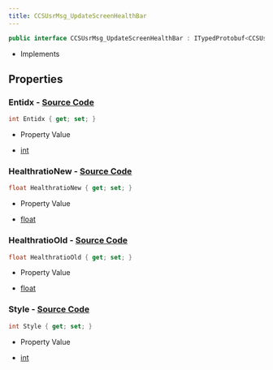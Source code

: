 ```yaml
---
title: CCSUsrMsg_UpdateScreenHealthBar
---
```


```csharp
public interface CCSUsrMsg_UpdateScreenHealthBar : ITypedProtobuf<CCSUsrMsg_UpdateScreenHealthBar>, INativeHandle, INetMessage<CCSUsrMsg_UpdateScreenHealthBar>, IDisposable
```

- Implements

## Properties

### **Entidx** - [Source Code](https://github.com/swiftly-solution/swiftlys2/blob/main/managed/src/SwiftlyS2.Generated/Protobufs/Interfaces/CCSUsrMsg_UpdateScreenHealthBar.cs#L18)

```csharp
int Entidx { get; set; }
```

- Property Value

- [int](https://learn.microsoft.com/dotnet/api/system.int32)

### **HealthratioNew** - [Source Code](https://github.com/swiftly-solution/swiftlys2/blob/main/managed/src/SwiftlyS2.Generated/Protobufs/Interfaces/CCSUsrMsg_UpdateScreenHealthBar.cs#L24)

```csharp
float HealthratioNew { get; set; }
```

- Property Value

- [float](https://learn.microsoft.com/dotnet/api/system.single)

### **HealthratioOld** - [Source Code](https://github.com/swiftly-solution/swiftlys2/blob/main/managed/src/SwiftlyS2.Generated/Protobufs/Interfaces/CCSUsrMsg_UpdateScreenHealthBar.cs#L21)

```csharp
float HealthratioOld { get; set; }
```

- Property Value

- [float](https://learn.microsoft.com/dotnet/api/system.single)

### **Style** - [Source Code](https://github.com/swiftly-solution/swiftlys2/blob/main/managed/src/SwiftlyS2.Generated/Protobufs/Interfaces/CCSUsrMsg_UpdateScreenHealthBar.cs#L27)

```csharp
int Style { get; set; }
```

- Property Value

- [int](https://learn.microsoft.com/dotnet/api/system.int32)


